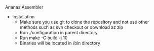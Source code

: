 Ananas Assembler 

- Installation
  - Make sure you use git to clone the repository and not use other methods such as svn checkout or download az zip 
  - Run ./configuration in parent directory
  - Run make -C build -j 10
  - Binaries will be located in /bin directory

